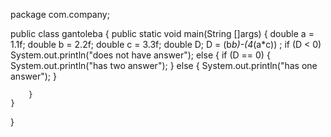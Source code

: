 package com.company;

public class gantoleba {
    public static void main(String []args)
    {
        double a = 1.1f;
        double b = 2.2f;
        double c = 3.3f;
        double D;
        D = (b*b)-(4*(a*c)) ;
        if (D < 0)
            System.out.println("does not have answer");
        else {
            if (D == 0) {
                System.out.println("has two answer");
            } else {
                System.out.println("has one answer");
            }

        }
    }
}

